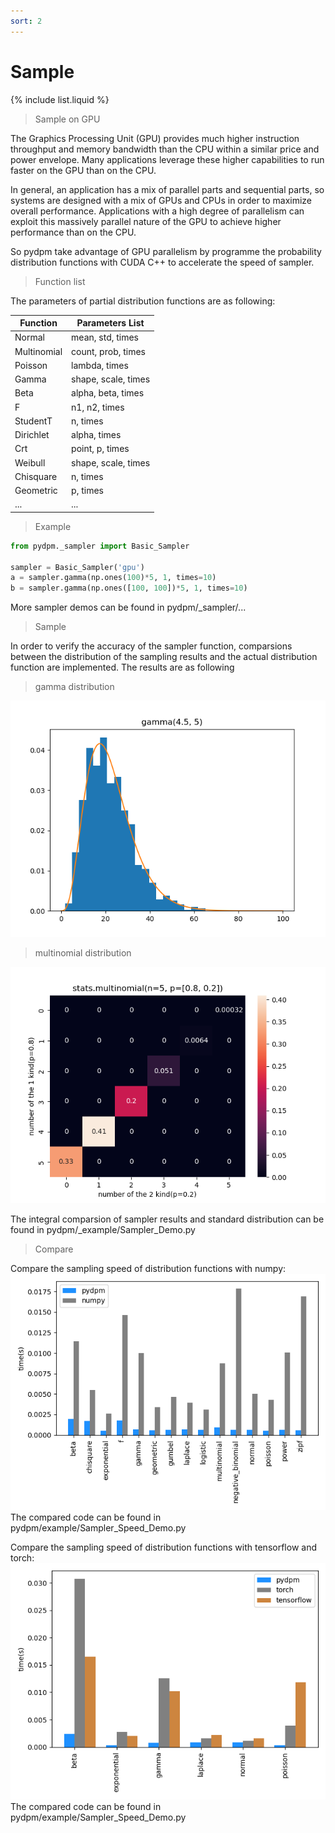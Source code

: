 ```yaml
---
sort: 2
---
```


# Sample

{% include list.liquid %}


>Sample on GPU

The Graphics Processing Unit (GPU) provides much higher instruction throughput and memory bandwidth than the CPU within a similar price and power envelope. Many applications leverage these higher capabilities to run faster on the GPU than on the CPU.

In general, an application has a mix of parallel parts and sequential parts, so systems are designed with a mix of GPUs and CPUs in order to maximize overall performance. Applications with a high degree of parallelism can exploit this massively parallel nature of the GPU to achieve higher performance than on the CPU.

So pydpm take advantage of GPU parallelism by programme the probability distribution functions with CUDA C++ to accelerate the speed of sampler.


>Function list

The parameters of partial distribution functions are as following:

|Function        | Parameters List   | 
|----------------|-------------------|
|Normal          |mean, std, times   |
|Multinomial     |count, prob, times |
|Poisson         |lambda, times      |
|Gamma           |shape, scale, times|
|Beta            |alpha, beta, times |
|F               |n1, n2, times      |
|StudentT        |n, times           |
|Dirichlet       |alpha, times       |
|Crt             |point, p, times    |
|Weibull         |shape, scale, times|
|Chisquare       |n, times           |
|Geometric       |p, times           |
|...             |...                |

>Example

```python
from pydpm._sampler import Basic_Sampler

sampler = Basic_Sampler('gpu')
a = sampler.gamma(np.ones(100)*5, 1, times=10)
b = sampler.gamma(np.ones([100, 100])*5, 1, times=10)
```
More sampler demos can be found in pydpm/_sampler/...


> Sample

In order to verify the accuracy of the sampler function, comparsions between the distribution of the sampling results and the actual distribution function are implemented. The results are as following

> gamma distribution

![Image text](https://raw.githubusercontent.com/Dustone-Mu/Dustone-Mu.github.io/main/images/sample_demo_gamma.png)

> multinomial distribution

![Image text](https://raw.githubusercontent.com/Dustone-Mu/Dustone-Mu.github.io/main/images/sample_demo_multinomial.png)


The integral comparsion of sampler results and standard distribution can be found in pydpm/_example/Sampler_Demo.py

>Compare
>
Compare the sampling speed of distribution functions with numpy:
![Image text](https://raw.githubusercontent.com/BoChenGroup/Pydpm/master/compare_numpy.png)  
The compared code can be found in pydpm/example/Sampler_Speed_Demo.py

Compare the sampling speed of distribution functions with tensorflow and torch:
![Image text](https://raw.githubusercontent.com/BoChenGroup/Pydpm/master/compare_tf2_torch.png)  
The compared code can be found in pydpm/example/Sampler_Speed_Demo.py

